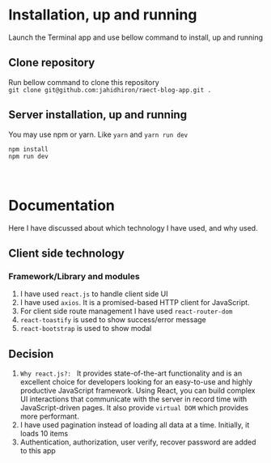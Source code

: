 # Installation, up and running

Launch the Terminal app and use bellow command to install, up and running

## Clone repository

Run bellow command to clone this repository <br />
`git clone git@github.com:jahidhiron/raect-blog-app.git .`

## Server installation, up and running

You may use npm or yarn. Like `yarn` and `yarn run dev` <br />

`npm install` <br />
`npm run dev` <br />
<br />
<br />

# Documentation

Here I have discussed about which technology I have used, and why used. <br />

## Client side technology

### Framework/Library and modules

1. I have used `react.js` to handle client side UI
2. I have used `axios`. It is a promised-based HTTP client for JavaScript.
3. For client side route management I have used `react-router-dom`
4. `react-toastify` is used to show success/error message
5. `react-bootstrap` is used to show modal

## Decision

1. `Why react.js?: ` It provides state-of-the-art functionality and is an excellent choice for developers looking for an easy-to-use and highly productive JavaScript framework. Using React, you can build complex UI interactions that communicate with the server in record time with JavaScript-driven pages. It also provide `virtual DOM` which provides more performant.
2. I have used pagination instead of loading all data at a time. Initially, it loads 10 items
3. Authentication, authorization, user verify, recover password are added to this app
